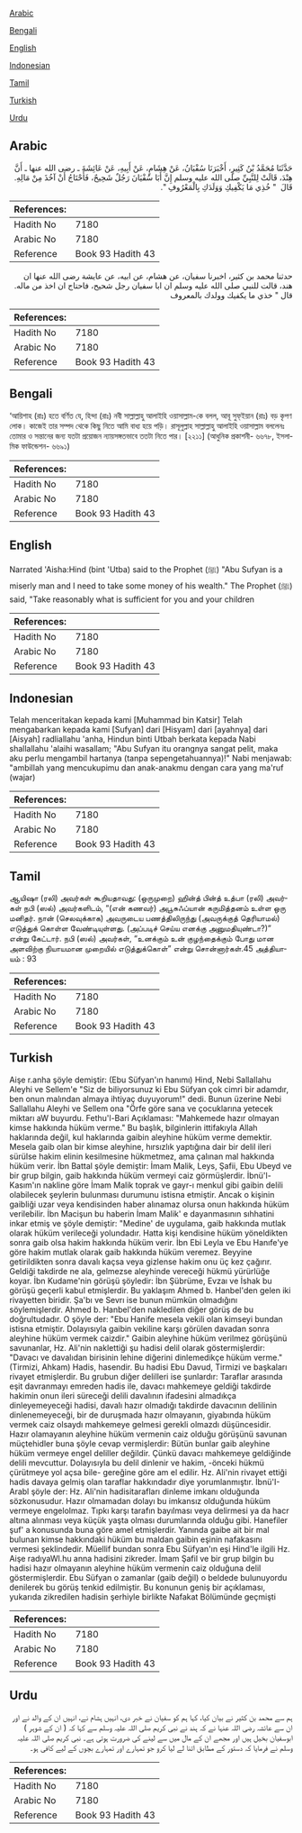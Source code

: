 [Arabic](#arabic)

[Bengali](#bengali)

[English](#english)

[Indonesian](#indonesian)

[Tamil](#tamil)

[Turkish](#turkish)

[Urdu](#urdu)

## Arabic


<div dir="rtl" lang="ar" style={{fontSize:'larger',backgroundColor:'#f8f9fa',padding:20}}>
حَدَّثَنَا مُحَمَّدُ بْنُ كَثِيرٍ، أَخْبَرَنَا سُفْيَانُ، عَنْ هِشَامٍ، عَنْ أَبِيهِ، عَنْ عَائِشَةَ ـ رضى الله عنها ـ أَنَّ هِنْدَ، قَالَتْ لِلنَّبِيِّ صلى الله عليه وسلم إِنَّ أَبَا سُفْيَانَ رَجُلٌ شَحِيحٌ، فَأَحْتَاجُ أَنْ آخُذَ مِنْ مَالِهِ‏.‏ قَالَ ‏ "‏ خُذِي مَا يَكْفِيكِ وَوَلَدَكِ بِالْمَعْرُوفِ ‏"‏‏.‏
</div>
<div style={{backgroundColor:'#f8f9fa',padding:20, marginBottom: 10}}><table> <thead> <tr> <th>References:</th> <th></th> </tr> </thead> <tbody><tr><td>Hadith No</td><td>7180</td></tr><tr><td>Arabic No</td><td>7180</td></tr><tr><td>Reference</td><td>Book 93 Hadith 43</td></tr></tbody></table></div>


<div dir="rtl" lang="ar" style={{fontSize:'larger',backgroundColor:'#f8f9fa',padding:20}}>
حدثنا محمد بن كثير، اخبرنا سفيان، عن هشام، عن ابيه، عن عايشة رضى الله عنها ان هند، قالت للنبي صلى الله عليه وسلم ان ابا سفيان رجل شحيح، فاحتاج ان اخذ من ماله. قال " خذي ما يكفيك وولدك بالمعروف
</div>
<div style={{backgroundColor:'#f8f9fa',padding:20, marginBottom: 10}}><table> <thead> <tr> <th>References:</th> <th></th> </tr> </thead> <tbody><tr><td>Hadith No</td><td>7180</td></tr><tr><td>Arabic No</td><td>7180</td></tr><tr><td>Reference</td><td>Book 93 Hadith 43</td></tr></tbody></table></div>

## Bengali


<div dir="ltr" lang="bn" style={{fontSize:'larger',backgroundColor:'#f8f9fa',padding:20}}>
‘আয়িশাহ (রাঃ) হতে বর্ণিত যে, হিন্দা (রাঃ) নবী সাল্লাল্লাহু আলাইহি ওয়াসাল্লাম-কে বলল, আবূ সুফ্ইয়ান (রাঃ) বড় কৃপণ লোক। কাজেই তার সম্পদ থেকে কিছু নিতে আমি বাধ্য হয়ে পড়ি। রাসূলুল্লাহ সাল্লাল্লাহু আলাইহি ওয়াসাল্লাম বললেনঃ তোমার ও সন্তানের জন্য যতটা প্রয়োজন ন্যায়সঙ্গতভাবে ততটা নিতে পার। [২২১১] (আধুনিক প্রকাশনী- ৬৬৭৮, ইসলামিক ফাউন্ডেশন- ৬৬৯১)
</div>
<div style={{backgroundColor:'#f8f9fa',padding:20, marginBottom: 10}}><table> <thead> <tr> <th>References:</th> <th></th> </tr> </thead> <tbody><tr><td>Hadith No</td><td>7180</td></tr><tr><td>Arabic No</td><td>7180</td></tr><tr><td>Reference</td><td>Book 93 Hadith 43</td></tr></tbody></table></div>

## English


<div dir="ltr" lang="en" style={{fontSize:'larger',backgroundColor:'#f8f9fa',padding:20}}>
Narrated 'Aisha:Hind (bint 'Utba) said to the Prophet (ﷺ) "Abu Sufyan is a miserly man and I need to take some money of his wealth." The Prophet (ﷺ) said, "Take reasonably what is sufficient for you and your children
</div>
<div style={{backgroundColor:'#f8f9fa',padding:20, marginBottom: 10}}><table> <thead> <tr> <th>References:</th> <th></th> </tr> </thead> <tbody><tr><td>Hadith No</td><td>7180</td></tr><tr><td>Arabic No</td><td>7180</td></tr><tr><td>Reference</td><td>Book 93 Hadith 43</td></tr></tbody></table></div>

## Indonesian


<div dir="ltr" lang="id" style={{fontSize:'larger',backgroundColor:'#f8f9fa',padding:20}}>
Telah menceritakan kepada kami [Muhammad bin Katsir] Telah mengabarkan kepada kami [Sufyan] dari [Hisyam] dari [ayahnya] dari [Aisyah] radliallahu 'anha, Hindun binti Utbah berkata kepada Nabi shallallahu 'alaihi wasallam; "Abu Sufyan itu orangnya sangat pelit, maka aku perlu mengambil hartanya (tanpa sepengetahuannya)!" Nabi menjawab: "ambillah yang mencukupimu dan anak-anakmu dengan cara yang ma'ruf (wajar)
</div>
<div style={{backgroundColor:'#f8f9fa',padding:20, marginBottom: 10}}><table> <thead> <tr> <th>References:</th> <th></th> </tr> </thead> <tbody><tr><td>Hadith No</td><td>7180</td></tr><tr><td>Arabic No</td><td>7180</td></tr><tr><td>Reference</td><td>Book 93 Hadith 43</td></tr></tbody></table></div>

## Tamil


<div dir="ltr" lang="ta" style={{fontSize:'larger',backgroundColor:'#f8f9fa',padding:20}}>
ஆயிஷா (ரலி) அவர்கள் கூறியதாவது: (ஒருமுறை) ஹின்த் பின்த் உத்பா (ரலி) அவர்கள் நபி (ஸல்) அவர்களிடம், “(என் கணவர்) அபூசுஃப்யான் கருமித்தனம் உள்ள ஒரு மனிதர். நான் (செலவுக்காக) அவருடைய பணத்திலிருந்து (அவருக்குத் தெரியாமல்) எடுத்துக் கொள்ள வேண்டியுள்ளது. (அப்படிச் செய்ய எனக்கு அனுமதியுண்டா?)” என்று கேட்டார். நபி (ஸல்) அவர்கள், “உனக்கும் உன் குழந்தைக்கும் போது மான அளவிற்கு நியாயமான முறையில் எடுத்துக்கொள்” என்று சொன்னார்கள்.45 அத்தியாயம் : 93
</div>
<div style={{backgroundColor:'#f8f9fa',padding:20, marginBottom: 10}}><table> <thead> <tr> <th>References:</th> <th></th> </tr> </thead> <tbody><tr><td>Hadith No</td><td>7180</td></tr><tr><td>Arabic No</td><td>7180</td></tr><tr><td>Reference</td><td>Book 93 Hadith 43</td></tr></tbody></table></div>

## Turkish


<div dir="ltr" lang="tr" style={{fontSize:'larger',backgroundColor:'#f8f9fa',padding:20}}>
Aişe r.anha şöyle demiştir: (Ebu Süfyan'ın hanımı) Hind, Nebi Sallallahu Aleyhi ve Sellem'e "Siz de biliyorsunuz ki Ebu Süfyan çok cimri bir adamdır, ben onun malından almaya ihtiyaç duyuyorum!" dedi. Bunun üzerine Nebi Sallallahu Aleyhi ve Sellem ona "Örfe göre sana ve çocuklarına yetecek miktarı aW buyurdu. Fethu'l-Bari Açıklaması: "Mahkemede hazır olmayan kimse hakkında hüküm verme." Bu başlık, bilginlerin ittifakıyla Allah haklarında değil, kul haklarında gaibin aleyhine hüküm verme demektir. Mesela gaib olan bir kimse aleyhine, hırsızlık yaptığına dair bir delil ileri sürüIse hakim elinin kesilmesine hükmetmez, ama çalınan mal hakkında hüküm verir. İbn Battal şöyle demiştir: İmam Malik, Leys, Şafii, Ebu Ubeyd ve bir grup bilgin, gaib hakkında hüküm vermeyi caiz görmüşlerdir. İbnü'l-Kasım'ın nakline göre İmam Malik toprak ve gayr-ı menkul gibi gaibin delili olabilecek şeylerin bulunması durumunu istisna etmiştir. Ancak o kişinin gaibliği uzar veya kendisinden haber alınamaz olursa onun hakkında hüküm verilebilir. İbn Macişun bu haberin İmam Malik' e dayanmasının sıhhatini inkar etmiş ve şöyle demiştir: "Medine' de uygulama, gaib hakkında mutlak olarak hüküm verileceği yolundadır. Hatta kişi kendisine hüküm yöneldikten sonra gaib olsa hakim hakkında hüküm verir. İbn Ebi Leyla ve Ebu Hanıfe'ye göre hakim mutlak olarak gaib hakkında hüküm veremez. Beyyine getirildikten sonra davalı kaçsa veya gizlense hakim onu üç kez çağırır. Geldiği takdirde ne ala, gelmezse aleyhinde vereceği hükmü yürürlüğe koyar. İbn Kudame'nin görüşü şöyledir: İbn Şübrüme, Evzaı ve İshak bu görüşü geçerli kabul etmişlerdir. Bu yaklaşım Ahmed b. Hanbel'den gelen iki rivayetten biridir. Şa'bı ve Sevrı ise bunun mümkün olmadığını söylemişlerdir. Ahmed b. Hanbel'den nakledilen diğer görüş de bu doğrultudadır. O şöyle der: "Ebu Hanife mesela vekili olan kimseyi bundan istisna etmiştir. Dolayısıyla gaibin vekiline karşı görülen davadan sonra aleyhine hüküm vermek caizdir." Gaibin aleyhine hüküm verilmez görüşünü savunanlar, Hz. Ali'nin naklettiği şu hadisi delil olarak göstermişlerdir: "Davacı ve davalıdan birisinin lehine diğerini dinlemedikçe hüküm verme."(Tirmizi, Ahkam) Hadis, hasendir. Bu hadisi Ebu Davud, Tirmizi ve başkaları rivayet etmişlerdir. Bu grubun diğer delilleri ise şunlardır: Taraflar arasında eşit davranmayı emreden hadis ile, davacı mahkemeye geldiği takdirde hakimin onun ileri süreceği delili davalının ifadesini almadıkça dinleyemeyeceği hadisi, davalı hazır olmadığı takdirde davacının delilinin dinlenemeyeceği, bir de duruşmada hazır olmayanın, giyabında hüküm vermek caiz olsaydı mahkemeye gelmesi gerekli olmazdı düşüncesidir. Hazır olamayanın aleyhine hüküm vermenin caiz olduğu görüşünü savunan müçtehidler buna şöyle cevap vermişlerdir: Bütün bunlar gaib aleyhine hüküm vermeye engel deliller değildir. Çünkü davacı mahkemeye geldiğinde delili mevcuttur. Dolayısıyla bu delil dinlenir ve hakim, -önceki hükmü çürütmeye yol açsa bile- gereğine göre am el edilir. Hz. Ali'nin rivayet ettiği hadis davaya gelmiş olan taraflar hakkındadır diye yorumlanmıştır. İbnü'I-Arabl şöyle der: Hz. Ali'nin hadisitarafları dinleme imkanı olduğunda sözkonusudur. Hazır olmamadan dolayı bu imkansız olduğunda hüküm vermeye engelolmaz. Tıpkı karşı tarafın bayılması veya delirmesi ya da hacr altına alınması veya küçük yaşta olması durumlarında olduğu gibi. Hanefiler şuf' a konusunda buna göre amel etmişlerdir. Yanında gaibe ait bir mal bulunan kimse hakkındaki hüküm bu maldan gaibin eşinin nafakasını vermesi şeklindedir. Müellif bundan sonra Ebu Süfyan'ın eşi Hind'le ilgili Hz. Aişe radıyaWl.hu anna hadisini zikreder. İmam Şafil ve bir grup bilgin bu hadisi hazır olmayanın aleyhine hüküm vermenin caiz olduğuna delil göstermişlerdir. Ebu Süfyan o zamanlar (gaib değil) o beldede bulunuyordu denilerek bu görüş tenkid edilmiştir. Bu konunun geniş bir açıklaması, yukarıda zikredilen hadisin şerhiyle birlikte Nafakat Bölümünde geçmişti
</div>
<div style={{backgroundColor:'#f8f9fa',padding:20, marginBottom: 10}}><table> <thead> <tr> <th>References:</th> <th></th> </tr> </thead> <tbody><tr><td>Hadith No</td><td>7180</td></tr><tr><td>Arabic No</td><td>7180</td></tr><tr><td>Reference</td><td>Book 93 Hadith 43</td></tr></tbody></table></div>

## Urdu


<div dir="rtl" lang="ur" style={{fontSize:'larger',backgroundColor:'#f8f9fa',padding:20}}>
ہم سے محمد بن کثیر نے بیان کیا، کہا ہم کو سفیان نے خبر دی، انہیں ہشام نے، انہیں ان کے والد نے اور ان سے عائشہ رضی اللہ عنہا نے کہ ہند نے نبی کریم صلی اللہ علیہ وسلم سے کہا کہ ( ان کے شوہر ) ابوسفیان بخیل ہیں اور مجھے ان کے مال میں سے لینے کی ضرورت ہوتی ہے۔ نبی کریم صلی اللہ علیہ وسلم نے فرمایا کہ دستور کے مطابق اتنا لے لیا کرو جو تمہارے اور تمہارے بچوں کے لیے کافی ہو۔
</div>
<div style={{backgroundColor:'#f8f9fa',padding:20, marginBottom: 10}}><table> <thead> <tr> <th>References:</th> <th></th> </tr> </thead> <tbody><tr><td>Hadith No</td><td>7180</td></tr><tr><td>Arabic No</td><td>7180</td></tr><tr><td>Reference</td><td>Book 93 Hadith 43</td></tr></tbody></table></div>